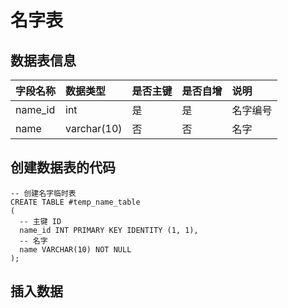 # 名字表

## 数据表信息

| 字段名称 | 数据类型 | 是否主键 | 是否自增 | 说明 |
| :--- | :--- | :--- | :--- | :--- |
| name\_id | int | 是 | 是 | 名字编号 |
| name | varchar\(10\) | 否 | 否 | 名字 |

## 创建数据表的代码

```
-- 创建名字临时表
CREATE TABLE #temp_name_table
(
  -- 主键 ID
  name_id INT PRIMARY KEY IDENTITY (1, 1),
  -- 名字
  name VARCHAR(10) NOT NULL
);
```

## 插入数据

